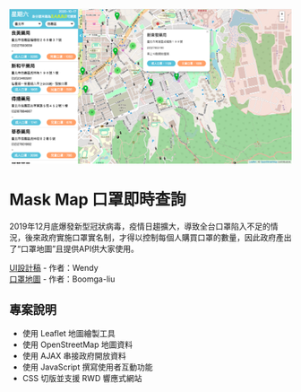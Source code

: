 ![image](images/mask-map.png "Mask_Map")
# Mask Map 口罩即時查詢

2019年12月底爆發新型冠狀病毒，疫情日趨擴大，導致全台口罩陷入不足的情況，後來政府實施口罩實名制，才得以控制每個人購買口罩的數量，因此政府產出了“口罩地圖”且提供API供大家使用。

[UI設計稿](https://challenge.thef2e.com/user/2259?schedule=4452#works-4452) - 作者：Wendy  
[口罩地圖](https://boomga-liu.github.io/Mask_Map/) - 作者：Boomga-liu 

## 專案說明
* 使用 Leaflet 地圖繪製工具
* 使用 OpenStreetMap 地圖資料
* 使用 AJAX 串接政府開放資料
* 使用 JavaScript 撰寫使用者互動功能
* CSS 切版並支援 RWD 響應式網站

